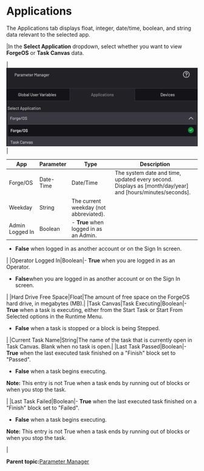 # Applications

The Applications tab displays float, integer, date/time, boolean, and string data relevant to the selected app.

|In the **Select Application** dropdown, select whether you want to view **ForgeOS** or **Task Canvas** data.

|![](../Images/ParameterManager/Applications-Dropdown.png)|

|App|Parameter|Type|Description|
|---|---------|----|-----------|
|Forge/OS|Date-Time|Date/Time|The system date and time, updated every second. Displays as \[month/day/year\] and \[hours/minutes/seconds\].|
|Weekday|String|The current weekday \(not abbreviated\).|
|Admin Logged In|Boolean|-   **True** when logged in as an Admin.
-   **False** when logged in as another account or on the Sign In screen.

|
|Operator Logged In|Boolean|-   **True** when you are logged in as an Operator.
-   ****False****when you are logged in as another account or on the Sign In screen.

|
|Hard Drive Free Space|Float|The amount of free space on the ForgeOS hard drive, in megabytes \(MB\).|
|Task Canvas|Task Executing|Boolean|-   **True** when a task is executing, either from the Start Task or Start From Selected options in the Runtime Menu.
-   **False** when a task is stopped or a block is being Stepped.

|
|Current Task Name|String|The name of the task that is currently open in Task Canvas. Blank when no task is open.|
|Last Task Passed|Boolean|-   **True** when the last executed task finished on a "Finish" block set to "Passed".
-   **False** when a task begins executing.

 **Note:** This entry is not True when a task ends by running out of blocks or when you stop the task.

|
|Last Task Failed|Boolean|-   **True** when the last executed task finished on a "Finish" block set to "Failed".
-   **False** when a task begins executing.

 **Note:** This entry is not True when a task ends by running out of blocks or when you stop the task.

|

**Parent topic:**[Parameter Manager](../ParameterManager/ParameterManagerOverview.md)

